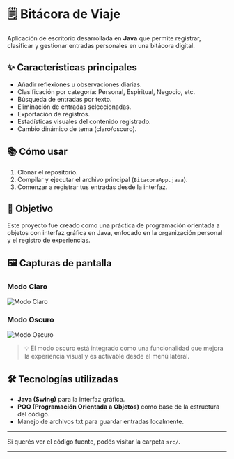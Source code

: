 # 🗒️ Bitácora de Viaje

Aplicación de escritorio desarrollada en **Java** que permite registrar, clasificar y gestionar entradas personales en una bitácora digital.

## ✨ Características principales

- Añadir reflexiones u observaciones diarias.
- Clasificación por categoría: Personal, Espiritual, Negocio, etc.
- Búsqueda de entradas por texto.
- Eliminación de entradas seleccionadas.
- Exportación de registros.
- Estadísticas visuales del contenido registrado.
- Cambio dinámico de tema (claro/oscuro).

## 📚 Cómo usar

1. Clonar el repositorio.
2. Compilar y ejecutar el archivo principal (`BitacoraApp.java`).
3. Comenzar a registrar tus entradas desde la interfaz.

## 🎯 Objetivo

Este proyecto fue creado como una práctica de programación orientada a objetos con interfaz gráfica en Java, enfocado en la organización personal y el registro de experiencias.

## 🖼️ Capturas de pantalla

### Modo Claro

![Modo Claro](ruta/a/la/imagen-clara.png)

### Modo Oscuro

![Modo Oscuro](ruta/a/la/imagen-oscura.png)

> 💡 El modo oscuro está integrado como una funcionalidad que mejora la experiencia visual y es activable desde el menú lateral.

## 🛠️ Tecnologías utilizadas

- **Java (Swing)** para la interfaz gráfica.
- **POO (Programación Orientada a Objetos)** como base de la estructura del código.
- Manejo de archivos txt para guardar entradas localmente.


---

Si querés ver el código fuente, podés visitar la carpeta `src/`.

---
